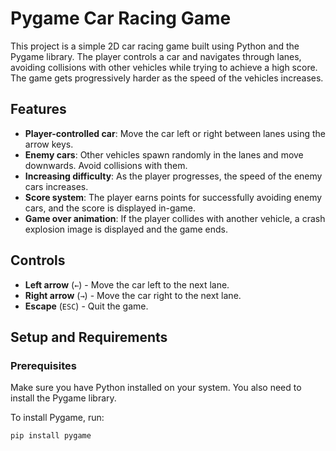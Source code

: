 # Pygame Car Racing Game

This project is a simple 2D car racing game built using Python and the Pygame library. The player controls a car and navigates through lanes, avoiding collisions with other vehicles while trying to achieve a high score. The game gets progressively harder as the speed of the vehicles increases.

## Features

- **Player-controlled car**: Move the car left or right between lanes using the arrow keys.
- **Enemy cars**: Other vehicles spawn randomly in the lanes and move downwards. Avoid collisions with them.
- **Increasing difficulty**: As the player progresses, the speed of the enemy cars increases.
- **Score system**: The player earns points for successfully avoiding enemy cars, and the score is displayed in-game.
- **Game over animation**: If the player collides with another vehicle, a crash explosion image is displayed and the game ends.

## Controls

- **Left arrow** (`←`) - Move the car left to the next lane.
- **Right arrow** (`→`) - Move the car right to the next lane.
- **Escape** (`ESC`) - Quit the game.

## Setup and Requirements

### Prerequisites

Make sure you have Python installed on your system. You also need to install the Pygame library.

To install Pygame, run:
```bash
pip install pygame
